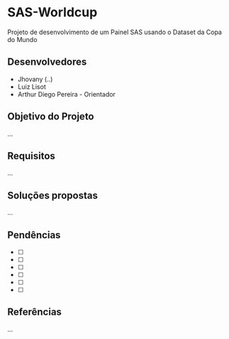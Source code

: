 # SAS-Worldcup

Projeto de desenvolvimento de um Painel SAS usando o Dataset da Copa do Mundo

## Desenvolvedores

- Jhovany (..)
- Luiz Lisot
- Arthur Diego Pereira - Orientador

## Objetivo do Projeto

...

## Requisitos

...

## Soluções propostas

...

## Pendências

- [ ]
- [ ]
- [ ]
- [ ]
- [ ]
- [ ]

## Referências

...